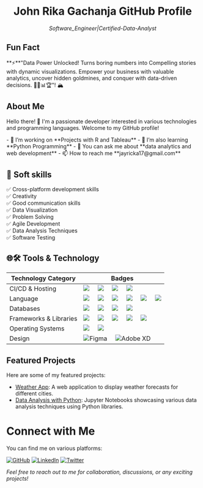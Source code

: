 <div class="header">
  <h1 align="center">John Rika Gachanja GitHub Profile</h1>
  <p align="center"><em>Software_Engineer|Certified-Data-Analyst</em></p>
</div>

<div class="sidebar">
  <h2>Fun Fact</h2>
  **⚡**"Data Power Unlocked! Turns boring numbers into Compelling stories with dynamic visualizations. Empower your business with valuable analytics, uncover hidden goldmines, and conquer with data-driven decisions. 🚀💼📊🏆"! 🏔️
</div>

## About Me

<div class="left-align">
Hello there! 👋 I'm a passionate developer interested in various technologies and programming languages. Welcome to my GitHub profile!
<p>
- 🔭 I’m working on **Projects with R and Tableau**
- 🌱 I’m also learning **Python Programming**
- 💬 You can ask me about **data analytics and web development**
- 📫 How to reach me **jayricka17@gmail.com**
<p/>

</div>

## 👔 **Soft skills**

✅ Cross-platform development skills<br>
✅ Creativity<br>
✅ Good communication skills<br>
✅ Data Visualization<br>
✅ Problem Solving<br>
✅ Agile Development<br>
✅ Data Analysis Techniques<br>
✅ Software Testing

## 🌐🛠 Tools & Technology

<!-- Table alignment -->
<div class="center-align">
  
| Technology Category      | Badges                                                                                                    |
|--------------------------|-----------------------------------------------------------------------------------------------------------|
| CI/CD & Hosting          | <img src="https://img.shields.io/badge/github-%23121011.svg?style=for-the-badge&logo=github&logoColor=white"> &nbsp;&nbsp;&nbsp; <img src="https://img.shields.io/badge/AWS-%23FF9900.svg?style=for-the-badge&logo=amazon-aws&logoColor=white"> &nbsp;&nbsp;&nbsp; <img src="https://img.shields.io/badge/netlify-%23000000.svg?style=for-the-badge&logo=netlify&logoColor=#00C7B7"> &nbsp;&nbsp;&nbsp; <img src="https://img.shields.io/badge/heroku-%23430098.svg?style=for-the-badge&logo=heroku&logoColor=white"> |
| Language                 | <img src="https://img.shields.io/badge/HTML5-E34F26?style=for-the-badge&logo=html5&logoColor=white"> &nbsp;&nbsp;&nbsp; <img src="https://img.shields.io/badge/R-%23276DC3.svg?style=for-the-badge&logo=r&logoColor=white"> &nbsp;&nbsp;&nbsp; <img src="https://img.shields.io/badge/CSS3-1572B6?style=for-the-badge&logo=css3&logoColor=white"> &nbsp;&nbsp;&nbsp; <img src="https://img.shields.io/badge/c-%2300599C.svg?style=for-the-badge&logo=c&logoColor=white"> &nbsp;&nbsp;&nbsp; <img src="https://img.shields.io/badge/python-%233776AB.svg?style=for-the-badge&logo=python&logoColor=white"> &nbsp;&nbsp;&nbsp; <img src="https://img.shields.io/badge/JavaScript-323330?style=for-the-badge&logo=javascript&logoColor=F7DF1E"> |
| Databases                | <img src="https://img.shields.io/badge/mysql-%2300f.svg?style=for-the-badge&logo=mysql&logoColor=white"> &nbsp;&nbsp;&nbsp; <img src="https://img.shields.io/badge/PostgreSQL-316192?style=for-the-badge&logo=postgresql&logoColor=white"> &nbsp;&nbsp;&nbsp; <img src="https://img.shields.io/badge/MongoDB-%234ea94b.svg?style=for-the-badge&logo=mongodb&logoColor=white"> &nbsp;&nbsp;&nbsp; <img src="https://img.shields.io/badge/firebase-%23039BE5.svg?style=for-the-badge&logo=firebase"> |
| Frameworks & Libraries   | <img src="https://img.shields.io/badge/Django-%23092E20.svg?style=for-the-badge&logo=django&logoColor=white"> &nbsp;&nbsp;&nbsp; <img src="https://img.shields.io/badge/Bootstrap-563D7C?style=for-the-badge&logo=bootstrap&logoColor=white"> &nbsp;&nbsp;&nbsp; <img src="https://img.shields.io/badge/React-20232A?style=for-the-badge&logo=react&logoColor=61DAFB"> &nbsp;&nbsp;&nbsp; <img src="https://img.shields.io/badge/Express-000?style=for-the-badge&logo=express&logoColor=white"> &nbsp;&nbsp;&nbsp; <img src="https://img.shields.io/badge/node.js-6DA55F?style=for-the-badge&logo=node.js&logoColor=white"> |
| Operating Systems        | <img src="https://img.shields.io/badge/Linux-FCC624?style=for-the-badge&logo=linux&logoColor=black"> &nbsp;&nbsp;&nbsp; <img src="https://img.shields.io/badge/Windows-0078D6?style=for-the-badge&logo=windows&logoColor=white"> |
| Design                   | ![Figma](https://img.shields.io/badge/figma-%23F24E1E.svg?style=for-the-badge&logo=figma&logoColor=white) &nbsp;&nbsp;&nbsp; ![Adobe XD](https://img.shields.io/badge/Adobe%20XD-470137?style=for-the-badge&logo=Adobe%20XD&logoColor=#FF61F6) |

</div>

## Featured Projects

<div class="center-align">

Here are some of my featured projects:

- [Weather App](https://github.com/johndoe/weather-app): A web application to display weather forecasts for different cities.
- [Data Analysis with Python](https://github.com/johndoe/data-analysis): Jupyter Notebooks showcasing various data analysis techniques using Python libraries.

</div>

<div class="footer">

# Connect with Me

You can find me on various platforms:

[![GitHub](https://img.shields.io/badge/GitHub-181717?style=for-the-badge&logo=github&logoColor=white)](https://github.com/jayricka)
[![LinkedIn](https://img.shields.io/badge/LinkedIn-0077B5?style=for-the-badge&logo=linkedin&logoColor=white)](https://www.linkedin.com/in/j-rika-g/)
[![Twitter](https://img.shields.io/badge/Twitter-1DA1F2?style=for-the-badge&logo=twitter&logoColor=white)](https://twitter.com/RickaGacha)

*Feel free to reach out to me for collaboration, discussions, or any exciting projects!*

</div>

<!--
  Credits: This README template is inspired by many awesome profiles on GitHub.
  Special thanks to the GitHub community for creating such wonderful resources.
  Feel free to customize it as per your requirements.
-->

